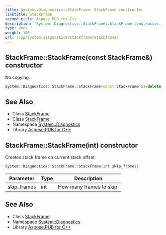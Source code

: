 ```yaml
---
title: System::Diagnostics::StackFrame::StackFrame constructor
linktitle: StackFrame
second_title: Aspose.PUB for C++
description: 'System::Diagnostics::StackFrame::StackFrame constructor. No copying in C++.'
type: docs
weight: 100
url: /cpp/system.diagnostics/stackframe/stackframe/
---
```

## StackFrame::StackFrame(const StackFrame\&) constructor


No copying.

```cpp
System::Diagnostics::StackFrame::StackFrame(const StackFrame &)=delete
```

## See Also

* Class [StackFrame](../)
* Class [StackFrame](../)
* Namespace [System::Diagnostics](../../)
* Library [Aspose.PUB for C++](../../../)
## StackFrame::StackFrame(int) constructor


Creates stack frame on current stack offset.

```cpp
System::Diagnostics::StackFrame::StackFrame(int skip_frames)
```


| Parameter | Type | Description |
| --- | --- | --- |
| skip_frames | int | How many frames to skip. |

## See Also

* Class [StackFrame](../)
* Namespace [System::Diagnostics](../../)
* Library [Aspose.PUB for C++](../../../)
